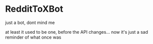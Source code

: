 # RedditToXBot
just a bot, dont mind me

at least it used to be one, before the API changes... now it's just a sad reminder of what once was